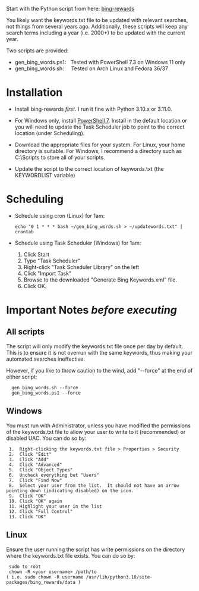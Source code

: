 Start with the Python script from here:  [bing-rewards](https://github.com/jack-mil/bing-rewards "Bing Rewards")

You likely want the keywords.txt file to be updated with relevant searches, not things from several years ago.  Additionally, these scripts will keep any search terms including a year (i.e. 2000+) to be updated with the current year.

Two scripts are provided:

- gen_bing_words.ps1:&nbsp;&nbsp;&nbsp;Tested with PowerShell 7.3 on Windows 11 only
- gen_bing_words.sh:&nbsp;&nbsp;&nbsp;&nbsp;&nbsp;Tested on Arch Linux and Fedora 36/37

# Installation

- Install bing-rewards *first*.  I run it fine with Python 3.10.x or 3.11.0.

- For Windows only, install [PowerShell 7](https://learn.microsoft.com/en-us/powershell/scripting/install/installing-powershell-on-windows?WT.mc_id=THOMASMAURER-blog-thmaure&view=powershell-7 "PowerShell 7").  Install in the default location or you will need to update the Task Scheduler job to point to the correct location (under Scheduling).

- Download the appropriate files for your system.
   For Linux, your home directory is suitable.
   For Windows, I recommend a directory such as C:\Scripts to store all of your scripts.

- Update the script to the correct location of keywords.txt (the KEYWORDLIST variable)

# Scheduling
- Schedule using cron (Linux) for 1am:

     ```echo "0 1 * * * bash ~/gen_bing_words.sh > ~/updatewords.txt" | crontab```

- Schedule using Task Scheduler (Windows) for 1am:

     1. Click Start
     2. Type "Task Scheduler"
     3. Right-click "Task Scheduler Library" on the left
     4. Click "Import Task"
     5. Browse to the downloaded "Generate Bing Keywords.xml" file.
     6. Click OK.

# **Important Notes *before executing***

## **All scripts**

   The script will only modify the keywords.txt file once per day by default.  This is to ensure it is not overrun with the same keywords, thus making your automated searches ineffective.

   However, if you like to throw caution to the wind, add "--force" at the end of either script:

      gen_bing_words.sh --force
      gen_bing_words.ps1 --force

## **Windows**  

   You must run with Administrator, unless you have modified the permissions of the keywords.txt file to allow your user to write to it (recommended) or disabled UAC.  You can do so by:

     1.  Right-clicking the keywords.txt file > Properties > Security
     2.  Click "Edit"
     3.  Click "Add"
     4.  Click "Advanced"
     5.  Click "Object Types"
     6.  Uncheck everything but "Users"
     7.  Click "Find Now"
     8.  Select your user from the list.  It should not have an arrow pointing down (indicating disabled) on the icon.
     9.  Click "OK"
     10. Click "OK" again
     11. Highlight your user in the list
     12. Click "Full Control"
     13. Click "OK"

## **Linux**

   Ensure the user running the script has write permissions on the directory where the keywords.txt file exists.  You can do so by:

     sudo to root
     chown -R <your username> /path/to
	( i.e. sudo chown -R username /usr/lib/python3.10/site-packages/bing_rewards/data ) 
